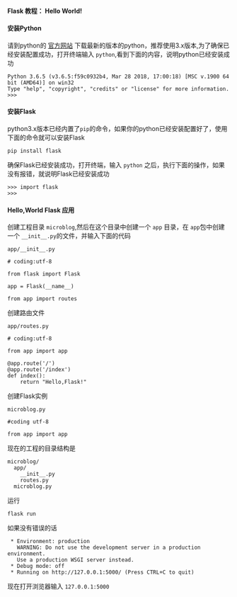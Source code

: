 #### Flask 教程： Hello World!

#### 安装Python

请到python的 [官方网站](https://www.python.org/) 下载最新的版本的python，推荐使用3.x版本,为了确保已经安装配置成功，打开终端输入 `python`,看到下面的内容，说明python已经安装成功

```
Python 3.6.5 (v3.6.5:f59c0932b4, Mar 28 2018, 17:00:18) [MSC v.1900 64 bit (AMD64)] on win32
Type "help", "copyright", "credits" or "license" for more information.
>>>

```

#### 安装Flask

python3.x版本已经内置了`pip`的命令，如果你的python已经安装配置好了，使用下面的命令就可以安装Flask

```
pip install flask
```

确保Flask已经安装成功，打开终端，输入 `python` 之后，执行下面的操作，如果没有报错，就说明Flask已经安装成功   

```
>>> import flask
>>>
```

#### Hello,World Flask 应用

创建工程目录 `microblog`,然后在这个目录中创建一个 `app` 目录，在 `app`包中创建一个 `__init__.py`的文件，并输入下面的代码  

`app/__init__.py`
```
# coding:utf-8 

from flask import Flask

app = Flask(__name__)

from app import routes
```

创建路由文件  

`app/routes.py`
```
# coding:utf-8

from app import app

@app.route('/')
@app.route('/index')
def index():
    return "Hello,Flask!"
```

创建Flask实例

`microblog.py`
```
#coding utf-8

from app import app
```

现在的工程的目录结构是

```
microblog/
  app/
    __init__.py
    routes.py
  microblog.py
```

运行  

`flask run`

如果没有错误的话  

```
 * Environment: production
   WARNING: Do not use the development server in a production environment.
   Use a production WSGI server instead.
 * Debug mode: off
 * Running on http://127.0.0.1:5000/ (Press CTRL+C to quit)
```

现在打开浏览器输入 `127.0.0.1:5000`

